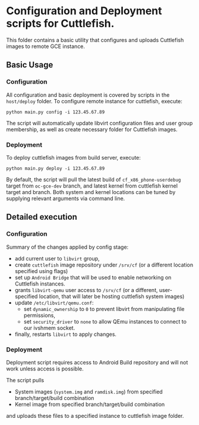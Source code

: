 # Configuration and Deployment scripts for Cuttlefish.

This folder contains a basic utility that configures and uploads Cuttlefish
images to remote GCE instance.

## Basic Usage

### Configuration

All configuration and basic deployment is covered by scripts in the
`host/deploy` folder. To configure remote instance for cuttlefish, execute:

```
python main.py config -i 123.45.67.89
```

The script will automatically update libvirt configuration files and user group
membership, as well as create necessary folder for Cuttlefish images.

### Deployment

To deploy cuttlefish images from build server, execute:

```
python main.py deploy -i 123.45.67.89
```

By default, the script will pull the latest build of `cf_x86_phone-userdebug`
target from `oc-gce-dev` branch, and latest kernel from cuttlefish kernel
target and branch. Both system and kernel locations can be tuned by supplying
relevant arguments via command line.

## Detailed execution

### Configuration

Summary of the changes applied by config stage:

* add current user to `libvirt` group,
* create `cuttlefish` image repository under `/srv/cf` (or a different location
  specified using flags)
* set up `Android Bridge` that will be used to enable networking on Cuttlefish
  instances.
* grants `libvirt-qemu` user access to `/srv/cf` (or a different, user-specified
  location, that will later be hosting cuttlefish system images)
* update `/etc/libvirt/qemu.conf`:
  * set `dynamic_ownership` to `0` to prevent libvirt from manipulating file
    permissions,
  * set `security_driver` to `none` to allow QEmu instances to connect to our
    ivshmem socket.
* finally, restarts `libvirt` to apply changes.

### Deployment

Deployment script requires access to Android Build repository and will not work
unless access is possible.

The script pulls

* System images (`system.img` and `ramdisk.img`) from specified
  branch/target/build combination
* Kernel image from specified branch/target/build combination

and uploads these files to a specified instance to cuttlefish image folder.